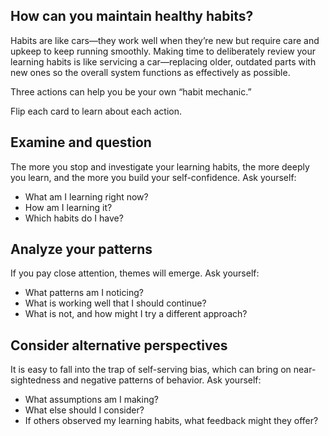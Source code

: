 ## How can you maintain healthy habits?

Habits are like cars—they work well when they’re new but require care and upkeep to keep running smoothly. Making time to deliberately review your learning habits is like servicing a car—replacing older, outdated parts with new ones so the overall system functions as effectively as possible.

Three actions can help you be your own “habit mechanic.”

Flip each card to learn about each action.

## Examine and question

The more you stop and investigate your learning habits, the more deeply you learn, and the more you build your self-confidence. Ask yourself:

+ What am I learning right now?
+ How am I learning it?
+ Which habits do I have?

## Analyze your patterns

If you pay close attention, themes will emerge. Ask yourself:

+ What patterns am I noticing?
+ What is working well that I should continue?
+ What is not, and how might I try a different approach?

## Consider alternative perspectives

It is easy to fall into the trap of self-serving bias, which can bring on near-sightedness and negative patterns of behavior. Ask yourself:

+ What assumptions am I making?
+ What else should I consider?
+ If others observed my learning habits, what feedback might they offer?
